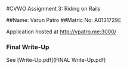 #CVWO Assignment 3: Riding on Rails

##Name: 	 Varun Patro
##Matric No: 	 A0131729E


Application hosted at http://vpatro.me:3000/

### Final Write-Up
See [Write-Up.pdf](FINAL Write-Up.pdf)
